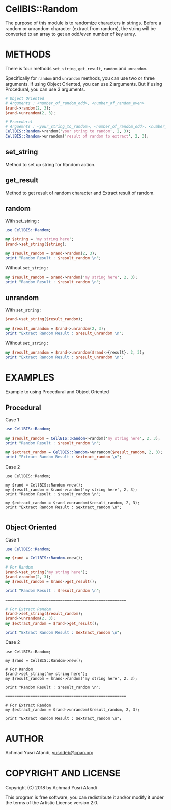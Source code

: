 # CellBIS::Random

The purpose of this module is to randomize characters in strings.
Before a random or unrandom character (extract from random), the string
will be converted to an array to get an odd/even number of key array.

# METHODS

There is four methods `set_string`, `get_result`, `random` and `unrandom`.

Specifically for `random` and `unrandom` methods, you can use two or three arguments.
If using Object Oriented, you can use 2 arguments. But if using Procedural, you can use 3 arguments.

```perl
# Object Oriented
# Arguments : <number_of_random_odd>, <number_of_random_even>
$rand->random(2, 3);
$rand->unrandom(2, 3);

# Procedural
# Arguemnts : <your_string_to_random>, <number_of_random_odd>, <number_of_random_even>
CellBIS::Random->random('your string to random', 2, 3);
CellBIS::Random->unrandom('result of random to extract', 2, 3);
```

## set_string

Method to set up string for Random action.

## get_result

Method to get result of random character and Extract result of random.

## random

With set_string :
```perl
use CellBIS::Random;

my $string = 'my string here';
$rand->set_string($string);

my $result_random = $rand->random(2, 3);
print "Random Result : $result_random \n";
```
Without `set_string` :
```perl
my $result_random = $rand->random('my string here', 2, 3);
print "Random Result : $result_random \n";
```
## unrandom

With `set_string` :
```perl
$rand->set_string($result_random);

my $result_unrandom = $rand->unrandom(2, 3);
print "Extract Random Result : $result_unrandom \n";
```
Without `set_string` :
```perl
my $result_unrandom = $rand->unrandom($rand->{result}, 2, 3);
print "Extract Random Result : $result_unrandom \n";
```
# EXAMPLES

Example to using Procedural and Object Oriented

## Procedural

Case 1
```perl
use CellBIS::Random;

my $result_random = CellBIS::Random->random('my string here', 2, 3);
print "Random Result : $result_random \n";

my $extract_random = CellBIS::Random->unrandom($result_random, 2, 3);
print "Extract Random Result : $extract_random \n";
```
Case 2

```
use CellBIS::Random;

my $rand = CellBIS::Random->new();
my $result_random = $rand->random('my string here', 2, 3);
print "Random Result : $result_random \n";

my $extract_random = $rand->unrandom($result_random, 2, 3);
print "Extract Random Result : $extract_random \n";
  
```
## Object Oriented

Case 1

```perl
use CellBIS::Random;

my $rand = CellBIS::Random->new();

# For Random
$rand->set_string('my string here');
$rand->random(2, 3);
my $result_random = $rand->get_result();

print "Random Result : $result_random \n";

=====================================================

# For Extract Random
$rand->set_string($result_random);
$rand->unrandom(2, 3);
my $extract_random = $rand->get_result();

print "Extract Random Result : $extract_random \n";
```
  
Case 2

```
use CellBIS::Random;

my $rand = CellBIS::Random->new();

# For Random
$rand->set_string('my string here');
my $result_random = $rand->random('my string here', 2, 3);

print "Random Result : $result_random \n";

=====================================================

# For Extract Random
my $extract_random = $rand->unrandom($result_random, 2, 3);

print "Extract Random Result : $extract_random \n";
```
# AUTHOR

Achmad Yusri Afandi, <yusrideb@cpan.org>

# COPYRIGHT AND LICENSE

Copyright (C) 2018 by Achmad Yusri Afandi

This program is free software, you can redistribute it and/or modify it under the terms of
the Artistic License version 2.0.
